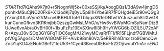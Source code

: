 $START$td7iQAhs9X7jt0+r5NogmWj5k+00xeSSjXq/AoogBQs1/3dA9w4jmgD6ponhkMSuCjNO20Fk6+X13odKj7q0yU5p8l1HYbeSlR7fFQHgdeiE5r90vQGg3jYZxnjOULoVym2VM+nv0KBHUlToR/TblqqxXN1eDNfwfhYJuszuoh8lilXwG8kunCunoGfkvo3Kl1KmjbbOzszgGwMsLMhG/x/Hw6vvBWyMCmSyNamDtzBUJwe6vnAb/aOvBH00f+1IxuFzPz10EvSXkw8l3h9HyYWGG6bjOZIL5U72xAFR+Azyu30vlSOq3GYGFqTIOC6sgMrU21wyMCvaRfFFI/fR15FLjndf7GBViMtJptV0g5Ago4/DMeVWlGOMFFF+Aivb98m80Vz/5eRBRihhDmxlzro9OencQwZosYtqKD4zENohGBe121teU53+1Cye43BveuDIEBoF522Oj/wouIYtnA==$END$